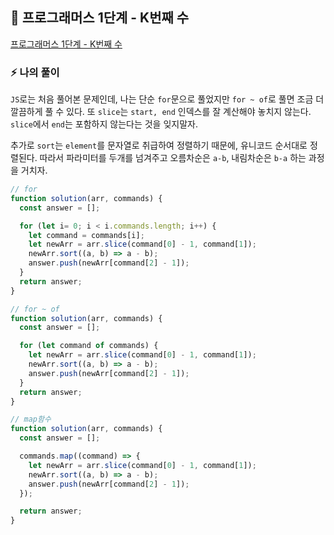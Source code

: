 ## 📍 프로그래머스 1단계 - K번째 수
<a href='https://programmers.co.kr/learn/courses/30/lessons/42748'>프로그래머스 1단계 - K번째 수</a>

### ⚡️ 나의 풀이

`JS`로는 처음 풀어본 문제인데, 나는 단순 `for`문으로 풀었지만 `for ~ of`로 풀면 조금 더 깔끔하게 풀 수 있다. 또 `slice`는 `start, end` 인덱스를 잘 계산해야 놓치지 않는다. `slice`에서 `end`는 포함하지 않는다는 것을 잊지말자.

추가로 `sort`는 `element`를 문자열로 취급하여 정렬하기 때문에, 유니코드 순서대로 정렬된다. 따라서 파라미터를 두개를 넘겨주고 오름차순은 `a-b`, 내림차순은 `b-a` 하는 과정을 거치자.

```javascript
// for 
function solution(arr, commands) {
  const answer = [];

  for (let i= 0; i < i.commands.length; i++) {
    let command = commands[i];
    let newArr = arr.slice(command[0] - 1, command[1]);
    newArr.sort((a, b) => a - b);
    answer.push(newArr[command[2] - 1]);
  }
  return answer;
}
```

```javascript
// for ~ of
function solution(arr, commands) {
  const answer = [];

  for (let command of commands) {
    let newArr = arr.slice(command[0] - 1, command[1]);
    newArr.sort((a, b) => a - b);
    answer.push(newArr[command[2] - 1]);
  }
  return answer;
}
```

```javascript
// map함수
function solution(arr, commands) {
  const answer = [];

  commands.map((command) => {
    let newArr = arr.slice(command[0] - 1, command[1]);
    newArr.sort((a, b) => a - b);
    answer.push(newArr[command[2] - 1]);
  });

  return answer;
}
```